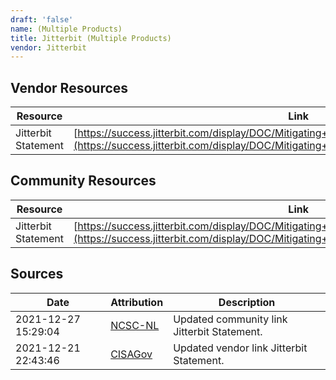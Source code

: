```yaml
---
draft: 'false'
name: (Multiple Products)
title: Jitterbit (Multiple Products)
vendor: Jitterbit
---
```


## Vendor Resources
| Resource | Link |
| --- | --- |
| Jitterbit Statement | [https://success.jitterbit.com/display/DOC/Mitigating+the+Apache+Log4j2+JNDI+Vulnerability](https://success.jitterbit.com/display/DOC/Mitigating+the+Apache+Log4j2+JNDI+Vulnerability) |

## Community Resources
| Resource | Link |
| --- | --- |
| Jitterbit Statement | [https://success.jitterbit.com/display/DOC/Mitigating+the+Apache+Log4j2+JNDI+Vulnerability](https://success.jitterbit.com/display/DOC/Mitigating+the+Apache+Log4j2+JNDI+Vulnerability) |


## Sources
| Date | Attribution | Description |
| --- | --- | --- |
| 2021-12-27 15:29:04 | [NCSC-NL](https://github.com/NCSC-NL/log4shell/blob/main/software/README.md) | Updated community link Jitterbit Statement.  |
| 2021-12-21 22:43:46 | [CISAGov](https://raw.githubusercontent.com/cisagov/log4j-affected-db/develop/README.md) | Updated vendor link Jitterbit Statement.  |
